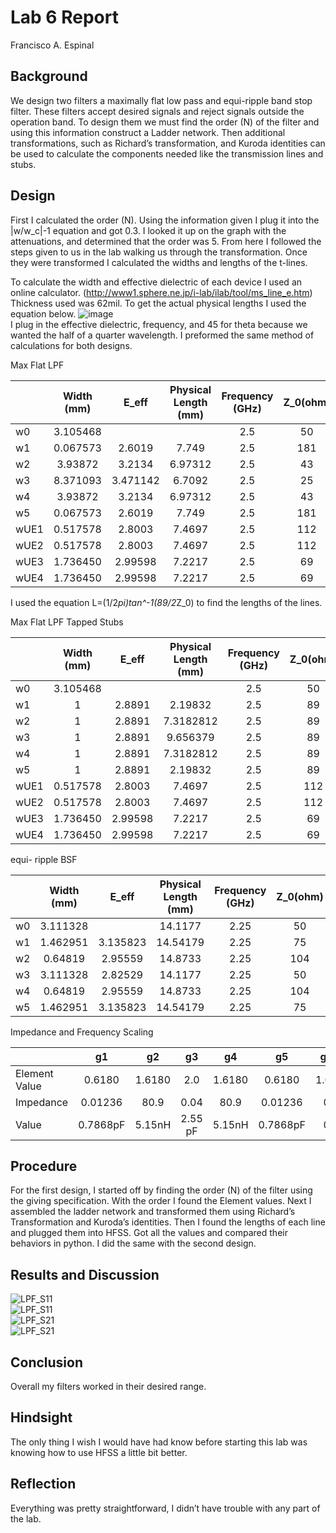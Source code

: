 # Lab 6 Report
Francisco A. Espinal

## Background

We design two filters a maximally flat low pass and equi-ripple band stop filter. These filters accept desired signals and reject signals outside the operation band. To design them we must find the order (N) of the filter and using this information construct a Ladder network.  Then additional transformations, such as Richard’s transformation, and Kuroda identities can be used to calculate the components needed like the transmission lines and stubs.      


## Design

First I calculated the order (N). Using the information given I plug it into the |w/w_c|-1 equation and got 0.3. I looked it up on the graph with the attenuations, and determined that the order was 5. From here I followed the steps given to us in the lab walking us through the transformation. Once they were transformed I calculated the widths and lengths of the t-lines. 
     
To calculate the width and effective dielectric of each device I used an online calculator. (http://www1.sphere.ne.jp/i-lab/ilab/tool/ms_line_e.htm) Thickness used was 62mil. To get the actual physical lengths I used the equation below.
![image](https://github.com/CourseReps/ECEN452-Spring2016/blob/master/Labs/Lab3/Equation.png) <br>
I plug in the effective dielectric, frequency, and 45 for theta because we wanted the half of a quarter wavelength. I preformed the same method of calculations for both designs.
 
Max Flat LPF

|      | Width (mm) | E_eff | Physical Length (mm) | Frequency (GHz) | Z_0(ohm) | E_r | 
| -------- |:------:|:---:|:------:|:-------:|:-----:|:-------:| 
| w0        |   3.105468    |   |        |   2.5     |   50   |   4.1     |  
| w1         |   0.067573 |  2.6019    |   7.749    |   2.5    |  181   |   4.1     |
| w2        |   3.93872 |  3.2134    |   6.97312  |   2.5   |   43   |   4.1     |
| w3      |   8.371093 |  3.471142 |   6.7092  |   2.5     |   25   |   4.1     |
| w4       |   3.93872 |  3.2134  |   6.97312   |   2.5     |   43   |   4.1     |
| w5       |   0.067573 |  2.6019    |   7.749       |   2.5     |   181  |   4.1     |
| wUE1        |   0.517578 |  2.8003    |   7.4697  |   2.5   |   112   |   4.1     |
| wUE2     |   0.517578 |  2.8003|   7.4697 |   2.5     |   112  |   4.1     |
| wUE3      |   1.736450 |  2.99598  |   7.2217   |   2.5     |   69   |   4.1     |
| wUE4      |   1.736450 |  2.99598   |   7.2217      |   2.5     |   69   |   4.1     |

I used the equation L=(1/2*pi)tan^-1(89/2*Z_0) to find the lengths of the lines. 

Max Flat LPF Tapped Stubs

|      | Width (mm) | E_eff | Physical Length (mm) | Frequency (GHz) | Z_0(ohm) | E_r | 
| -------- |:------:|:---:|:------:|:-------:|:-----:|:-------:| 
| w0        |   3.105468    |   |        |   2.5     |   50   |   4.1     |  
| w1         |   1 |  2.8891 |   2.19832    |   2.5    |  89   |   4.1     |
| w2         |   1 |  2.8891 |   7.3182812    |   2.5    |  89   |   4.1     |
| w3         |   1 |  2.8891 |   9.656379    |   2.5    |  89   |   4.1     |
| w4         |   1 |  2.8891 |   7.3182812   |   2.5    |  89   |   4.1     |
| w5         |   1 |  2.8891 |   2.19832    |   2.5    |  89   |   4.1     |
| wUE1        |   0.517578 |  2.8003    |   7.4697  |   2.5   |   112   |   4.1     |
| wUE2     |   0.517578 |  2.8003|   7.4697 |   2.5     |   112  |   4.1     |
| wUE3      |   1.736450 |  2.99598  |   7.2217   |   2.5     |   69   |   4.1     |
| wUE4      |   1.736450 |  2.99598   |   7.2217      |   2.5     |   69   |   4.1     |


equi- ripple BSF

|      | Width (mm) | E_eff | Physical Length (mm) | Frequency (GHz) | Z_0(ohm) | E_r | 
| -------- |:------:|:---:|:------:|:-------:|:-----:|:-------:| 
| w0        |   3.111328    |   |     14.1177   |   2.25     |   50   |   4.1     |  
| w1         |   1.462951 |  3.135823 |   14.54179    |   2.25    |  75   |   4.1     |
| w2         |   0.64819 |  2.95559 |   14.8733    |   2.25    |  104  |   4.1     |
| w3         |   3.111328 |  2.82529 |   14.1177    |   2.25    |  50   |   4.1     |
| w4         |   0.64819 |  2.95559 |   14.8733   |   2.25    |  104  |   4.1     |
| w5         |   1.462951 |  3.135823 |   14.54179    |   2.25    |  75   |   4.1     |


Impedance and Frequency Scaling

|      | g1 | g2| g3 | g4 | g5 |  g6|
| -------- |:------:|:---:|:------:|:-------:|:-----:| :-----:|
|     Element Value    |   0.6180    |   1.6180 |     2.0  |   1.6180     |   0.6180   |  1.00 |
| Impedance     |   0.01236 | 80.9  |   0.04    |   80.9    |  0.01236   | 0  |
| Value  |   0.7868pF |  5.15nH |   2.55 pF    |   5.15nH  |  0.7868pF   | 0  |


## Procedure
For the first design, I started off by finding the order (N) of the filter using the giving specification. With the order I found the Element values. Next I assembled the ladder network and transformed them using Richard’s Transformation and Kuroda’s identities. Then I found the lengths of each line and plugged them into HFSS. Got all the values and compared their behaviors in python.  I did the same with the second design.        

## Results and Discussion

![LPF_S11](https://github.com/CourseReps/ECEN452-Spring2016/blob/master/Students/FAEspinal/Lab6/Final/LPF_S11_dB.png) <br>
![LPF_S11](https://github.com/CourseReps/ECEN452-Spring2016/blob/master/Students/FAEspinal/Lab6/Final/LPF_S11_Phase.png) <br>
![LPF_S21](https://github.com/CourseReps/ECEN452-Spring2016/blob/master/Students/FAEspinal/Lab6/Final/LPF_S21_dB.png) <br>
![LPF_S21](https://github.com/CourseReps/ECEN452-Spring2016/blob/master/Students/FAEspinal/Lab6/Final/LPF_S21_Phase.png) <br>

## Conclusion
Overall my filters worked in their desired range.  

## Hindsight
The only thing I wish I would have had know before starting this lab was knowing how to use HFSS a little bit better.  

## Reflection
Everything was pretty straightforward, I didn’t have trouble with any part of the lab. 
